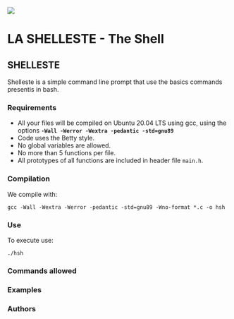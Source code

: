 ![](https://i.imgur.com/dcsHk7A.jpg)

# LA SHELLESTE - The Shell

## SHELLESTE

Shelleste is a simple command line prompt that use the basics commands presentis in bash.

### Requirements

- All your files will be compiled on Ubuntu 20.04 LTS using gcc, using the options **``-Wall -Werror -Wextra -pedantic -std=gnu89``**
- Code uses the Betty style.
- No global variables are allowed.
- No more than 5 functions per file.
- All prototypes of all functions are included in header file ``main.h``.

### Compilation

We compile with: 

    gcc -Wall -Wextra -Werror -pedantic -std=gnu89 -Wno-format *.c -o hsh

### Use

To execute use:

	./hsh
### Commands allowed

### Examples

### Authors


